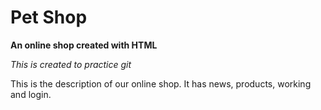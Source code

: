 # Pet Shop

**An online shop created with HTML**

_This is created to practice git_

This is the description of our online shop.
It has news, products, working and login.
